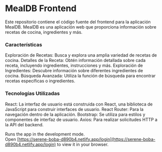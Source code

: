 # MealDB Frontend

Este repositorio contiene el código fuente del frontend para la aplicación MealDB. MealDB es una aplicación web que proporciona información sobre recetas de cocina, ingredientes y más.

### Características

Exploración de Recetas: Busca y explora una amplia variedad de recetas de cocina.
Detalles de la Receta: Obtén información detallada sobre cada receta, incluyendo ingredientes, instrucciones y más.
Exploración de Ingredientes: Descubre información sobre diferentes ingredientes de cocina.
Búsqueda Avanzada: Utiliza la función de búsqueda para encontrar recetas específicas o ingredientes.

### Tecnologías Utilizadas

React: La interfaz de usuario está construida con React, una biblioteca de JavaScript para construir interfaces de usuario.
React Router: Para la navegación dentro de la aplicación.
Bootstrap: Se utiliza para estilos y componentes de interfaz de usuario.
Axios: Para realizar solicitudes HTTP a la API del backend.

Runs the app in the development mode.\
Open [https://serene-boba-d890b4.netlify.app/login](https://serene-boba-d890b4.netlify.app/login) to view it in your browser.

